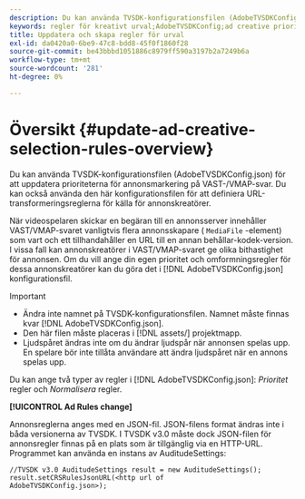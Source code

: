 ```yaml
---
description: Du kan använda TVSDK-konfigurationsfilen (AdobeTVSDKConfig.json) för att uppdatera prioriteterna för annonsmarkering på VAST-/VMAP-svar. Du kan också använda den här konfigurationsfilen för att definiera URL-transformeringsreglerna för källa för annonskreatörer.
keywords: regler för kreativt urval;AdobeTVSDKConfig;ad creative priority;transformeringsregler
title: Uppdatera och skapa regler för urval
exl-id: da0420a0-6be9-47c8-bdd8-45f0f1860f28
source-git-commit: be43bbbd1051886c8979ff590a3197b2a7249b6a
workflow-type: tm+mt
source-wordcount: '281'
ht-degree: 0%

---
```


# Översikt {#update-ad-creative-selection-rules-overview}

Du kan använda TVSDK-konfigurationsfilen (AdobeTVSDKConfig.json) för att uppdatera prioriteterna för annonsmarkering på VAST-/VMAP-svar. Du kan också använda den här konfigurationsfilen för att definiera URL-transformeringsreglerna för källa för annonskreatörer.

När videospelaren skickar en begäran till en annonsserver innehåller VAST/VMAP-svaret vanligtvis flera annonsskapare ( `MediaFile` -element) som vart och ett tillhandahåller en URL till en annan behållar-kodek-version. I vissa fall kan annonskreatörer i VAST/VMAP-svaret ge olika bithastighet för annonsen. Om du vill ange din egen prioritet och omformningsregler för dessa annonskreatörer kan du göra det i [!DNL AdobeTVSDKConfig.json] konfigurationsfil.

>[!IMPORTANT]
>
>* Ändra inte namnet på TVSDK-konfigurationsfilen. Namnet måste finnas kvar [!DNL AdobeTVSDKConfig.json].
>* Den här filen måste placeras i [!DNL assets/] projektmapp.
>* Ljudspåret ändras inte om du ändrar ljudspår när annonsen spelas upp. En spelare bör inte tillåta användare att ändra ljudspåret när en annons spelas upp.
>


Du kan ange två typer av regler i [!DNL AdobeTVSDKConfig.json]: *Prioritet* regler och *Normalisera* regler.

**[!UICONTROL Ad Rules change]**

<!--<a id="section_EDCE7C94156D4A47AA2FBAE9BE0390CE"></a>-->

Annonsreglerna anges med en JSON-fil. JSON-filens format ändras inte i båda versionerna av TVSDK. I TVSDK v3.0 måste dock JSON-filen för annonsregler finnas på en plats som är tillgänglig via en HTTP-URL. Programmet kan använda en instans av AuditudeSettings:

```
//TVSDK v3.0 AuditudeSettings result = new AuditudeSettings(); 
result.setCRSRulesJsonURL(<http url of 
AdobeTVSDKConfig.json>);  
```
